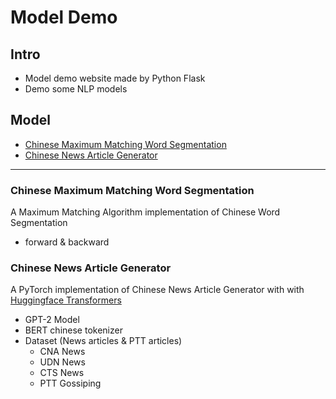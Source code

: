 # Model Demo

## Intro

- Model demo website made by Python Flask
- Demo some NLP models


## Model

*   [Chinese Maximum Matching Word Segmentation](#1)
*   [Chinese News Article Generator](#2)

------

<h3 id=1> Chinese Maximum Matching Word Segmentation</h3>

A Maximum Matching Algorithm implementation of Chinese Word Segmentation 

- forward & backward

<h3 id=2>Chinese News Article Generator</h3>

A PyTorch implementation of Chinese News Article Generator with with [Huggingface Transformers](https://github.com/huggingface/transformers)


- GPT-2 Model
- BERT chinese tokenizer
- Dataset (News articles & PTT articles)
    - CNA News
    - UDN News
    - CTS News
    - PTT Gossiping



